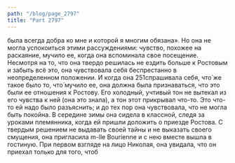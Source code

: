```yaml
---
path: "/blog/page_2797"
title: "Part 2797"
---
```


была всегда добра ко мне и которой я многим обязана».
Но она не могла успокоиться этими рассуждениями: чувство, похожее на раскаяние, мучило ее, когда она вспоминала свое посещение. Несмотря на то, что она твердо решилась не ездить больше к Ростовым и забыть всё это, она чувствовала себя беспрестанно в неопределенном положении. И когда она 251спрашивала себя, что́ же такое было то, что́ мучило ее, она должна была признаваться, что это были ее отношения к Ростову. Его холодный, учтивый тон не вытекал из его чувства к ней (она это знала), а тон этот прикрывал что-то. Это что-то ей надо было разъяснить; и до тех пор она чувствовала, что не могла быть покойна.
В середине зимы она сидела в классной, следя за уроками племянника, когда ей пришли доложить о приезде Ростова. С твердым решением не выдавать своей тайны и не выказать своего смущения, она пригласила m-lle Bourienne и с нею вместе вышла в гостиную.
При первом взгляде на лицо Николая, она увидала, что он приехал только для того, чтоб
